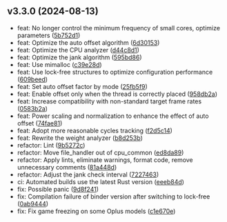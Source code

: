 ## v3.3.0 (2024-08-13)

- feat: No longer control the minimum frequency of small cores, optimize parameters ([5b752d1](https://github.com/shadow3aaa/fas-rs/commit/5b752d1))
- feat: Optimize the auto offset algorithm ([6d30153](https://github.com/shadow3aaa/fas-rs/commit/6d30153))
- feat: Optimize the CPU analyzer ([d44c8d1](https://github.com/shadow3aaa/fas-rs/commit/d44c8d1))
- feat: Optimize the jank algorithm ([595bd86](https://github.com/shadow3aaa/fas-rs/commit/595bd86))
- feat: Use mimalloc ([c39e28d](https://github.com/shadow3aaa/fas-rs/commit/c39e28d))
- feat: Use lock-free structures to optimize configuration performance ([609beed](https://github.com/shadow3aaa/fas-rs/commit/609beed))
- feat: Set auto offset factor by mode ([25fb5f9](https://github.com/shadow3aaa/fas-rs/commit/25fb5f9))
- feat: Enable offset only when the thread is correctly placed ([958db2a](https://github.com/shadow3aaa/fas-rs/commit/958db2a))
- feat: Increase compatibility with non-standard target frame rates ([0583b2a](https://github.com/shadow3aaa/fas-rs/commit/0583b2a))
- feat: Power scaling and normalization to enhance the effect of auto offset ([74fae81](https://github.com/shadow3aaa/fas-rs/commit/74fae81))
- feat: Adopt more reasonable cycles tracking ([f2d5c14](https://github.com/shadow3aaa/fas-rs/commit/f2d5c14))
- feat: Rewrite the weight analyzer ([b8d253b](https://github.com/shadow3aaa/fas-rs/commit/b8d253b))
- refactor: Lint ([9b5272c](https://github.com/shadow3aaa/fas-rs/commit/9b5272c))
- refactor: Move file_handler out of cpu_common ([ed8da89](https://github.com/shadow3aaa/fas-rs/commit/ed8da89))
- refactor: Apply lints, eliminate warnings, format code, remove unnecessary comments ([81a448d](https://github.com/shadow3aaa/fas-rs/commit/81a448d))
- refactor: Adjust the jank check interval ([7227463](https://github.com/shadow3aaa/fas-rs/commit/7227463))
- ci: Automated builds use the latest Rust version ([eeeb84d](https://github.com/shadow3aaa/fas-rs/commit/eeeb84d))
- fix: Possible panic ([9d8f241](https://github.com/shadow3aaa/fas-rs/commit/9d8f241))
- fix: Compilation failure of binder version after switching to lock-free ([0ab9444](https://github.com/shadow3aaa/fas-rs/commit/0ab9444))
- fix: Fix game freezing on some Oplus models ([c1e670e](https://github.com/shadow3aaa/fas-rs/commit/c1e670e))
